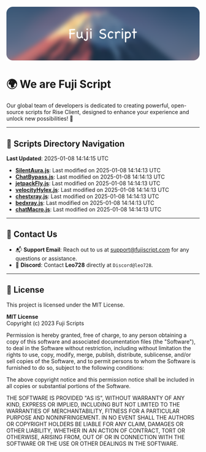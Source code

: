 ![Banner](.github/b.webp)

# 🌍 **We are Fuji Script**

Our global team of developers is dedicated to creating powerful, open-source scripts for Rise Client, designed to enhance your experience and unlock new possibilities! 🌟

---
<!-- SCRIPTS_NAVIGATION_START -->
## 📂 **Scripts Directory Navigation**

**Last Updated**: 2025-01-08 14:14:15 UTC

- **[SilentAura.js](scripts/SilentAura.js)**: Last modified on 2025-01-08 14:14:13 UTC
- **[ChatBypass.js](scripts/ChatBypass.js)**: Last modified on 2025-01-08 14:14:13 UTC
- **[jetpackFly.js](scripts/jetpackFly.js)**: Last modified on 2025-01-08 14:14:13 UTC
- **[velocityHylex.js](scripts/velocityHylex.js)**: Last modified on 2025-01-08 14:14:13 UTC
- **[chestxray.js](scripts/chestxray.js)**: Last modified on 2025-01-08 14:14:13 UTC
- **[bedxray.js](scripts/bedxray.js)**: Last modified on 2025-01-08 14:14:13 UTC
- **[chatMacro.js](scripts/chatMacro.js)**: Last modified on 2025-01-08 14:14:13 UTC

<!-- SCRIPTS_NAVIGATION_END -->

---

## 💬 **Contact Us**  
- 📬 **Support Email**: Reach out to us at [support@fujiscript.com](mailto:support@fujiscript.com) for any questions or assistance.  
- 💬 **Discord**: Contact **Leo728** directly at `Discord@leo728`.

---

## 📜 **License**

This project is licensed under the MIT License.  

**MIT License**  
Copyright (c) 2023 Fuji Scripts  

Permission is hereby granted, free of charge, to any person obtaining a copy of this software and associated documentation files (the "Software"), to deal in the Software without restriction, including without limitation the rights to use, copy, modify, merge, publish, distribute, sublicense, and/or sell copies of the Software, and to permit persons to whom the Software is furnished to do so, subject to the following conditions:  

The above copyright notice and this permission notice shall be included in all copies or substantial portions of the Software.  

THE SOFTWARE IS PROVIDED "AS IS", WITHOUT WARRANTY OF ANY KIND, EXPRESS OR IMPLIED, INCLUDING BUT NOT LIMITED TO THE WARRANTIES OF MERCHANTABILITY, FITNESS FOR A PARTICULAR PURPOSE AND NONINFRINGEMENT. IN NO EVENT SHALL THE AUTHORS OR COPYRIGHT HOLDERS BE LIABLE FOR ANY CLAIM, DAMAGES OR OTHER LIABILITY, WHETHER IN AN ACTION OF CONTRACT, TORT OR OTHERWISE, ARISING FROM, OUT OF OR IN CONNECTION WITH THE SOFTWARE OR THE USE OR OTHER DEALINGS IN THE SOFTWARE.  
